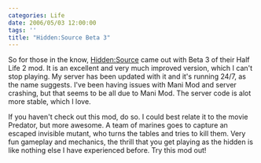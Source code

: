 ```yaml
---
categories: Life
date: 2006/05/03 12:00:00
tags: ''
title: "Hidden:Source Beta 3"
---
```


So for those in the know, [Hidden:Source][1] came out with Beta 3 of their Half
Life 2 mod. It is an excellent and very much improved version, which I can't
stop playing. My server has been updated with it and it's running 24/7, as the
name suggests. I've been having issues with Mani Mod and server crashing, but
that seems to be all due to Mani Mod. The server code is alot more stable, which
I love.

If you haven't check out this mod, do so. I could best relate it to the movie
Predator, but more awesome. A team of marines goes to capture an escaped
invisible mutant, who turns the tables and tries to kill them. Very fun gameplay
and mechanics, the thrill that you get playing as the hidden is like nothing
else I have experienced before. Try this mod out!


[1]: http://www.hidden-source.com/
